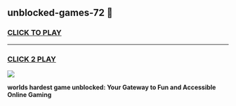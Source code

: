
## unblocked-games-72 👋
<h3>
<a href="https://premium.freeplayer.one?title=unblocked-games-72&ref=14F">CLICK TO PLAY</a></h3>
<hr>

<h3>
<a href="https://premium.freeplayer.one?title=unblocked-games-72&ref=14F">CLICK 2 PLAY</a>
  
</h3>

<a href="https://premium.freeplayer.one?title=unblocked-games-72&ref=12F/"><img src="https://clearcache.store/games.png"></a>


**worlds hardest game unblocked: Your Gateway to Fun and Accessible Online Gaming**
